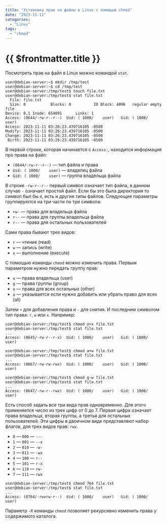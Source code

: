 ```yaml
---
title: "Установка прав на файлы в Linux с помощью chmod"
date: "2023-11-11"
categories:
  - "Linux"
tags:
  - "chmod"
---
```


# {{ $frontmatter.title }}

Посмотреть прав на файл в Linux можно командой `stat`.

```
user@debian-server:~$ mkdir /tmp/test
user@debian-server:~$ cd /tmp/test
user@debian-server:/tmp/test$ touch file.txt
user@debian-server:/tmp/test$ stat file.txt
  File: file.txt
  Size: 0         	Blocks: 0          IO Block: 4096   regular empty file
Device: 8,1	Inode: 654091      Links: 1
Access: (0644/-rw-r--r--)  Uid: ( 1000/    user)   Gid: ( 1000/    user)
Access: 2023-11-11 03:26:23.439716105 -0500
Modify: 2023-11-11 03:26:23.439716105 -0500
Change: 2023-11-11 03:26:23.439716105 -0500
 Birth: 2023-11-11 03:26:23.439716105 -0500
```

В первой строке, которая начинается с `Access:`, находится информация про права на файл:

* `(0644/-rw-r--r--)` — тип файла и права
* `Uid: ( 1000/    user)` — владелец файла
* `Gid: ( 1000/    user)` — группа владельца файла

В строке `-rw-r--r--` первый символ означает тип файла, в данном случае `-` означает простой файл. Если бы это была директория то символ был бы `d`, есть и другие типы файлов. Следующие параметры группируются на три части по три символа:

* `rw-` — права для владельца файла
* `r--` — права для группы владельца файла 
* `r--` — права для остальных пользователей

Сами права бывают трех видов:

* `r` — чтение (read)
* `w` — запись (write)
* `x` — выполнение (execute)

С помощью команды `chmod` можно изменить права. Первым параметром нужно передать группу прав:

* `u` — права владельца (user)
* `g` — права группы (group)
* `o` — права для всех остальных (other)
* `a` — указывается если нужно добавить или убрать право для всех (all)

Затем `+` для добавления права и `-` для снятия. И последним символом тип права: `r`, `w` или `x`. Например:

```
user@debian-server:/tmp/test$ chmod o+x file.txt
user@debian-server:/tmp/test$ stat file.txt 
...
Access: (0645/-rw-r--r-x)  Uid: ( 1000/    user)   Gid: ( 1000/    user)
```

```
user@debian-server:/tmp/test$ chmod a+w file.txt
user@debian-server:/tmp/test$ stat file.txt 
...
Access: (0667/-rw-rw-rwx)  Uid: ( 1000/    user)   Gid: ( 1000/    user)
```

```
user@debian-server:/tmp/test$ chmod g-w file.txt
user@debian-server:/tmp/test$ stat file.txt 
...
Access: (0647/-rw-r--rwx)  Uid: ( 1000/    user)   Gid: ( 1000/    user)
```

Есть способ задать все три вида прав одновременно. Для этого применяется число из трех цифр от 0 до 7. Первая цифра означает права владельца, вторая группы, а третья для остальных пользователей. Эти цифры в двоичном виде представляют набор флагов, для трех видов прав: `rwx`.

* `0` — `000` — `---`
* `1` — `001` — `--x`
* `2` — `010` — `-w-`
* `3` — `011` — `-wx`
* `4` — `100` — `r--`
* `5` — `101` — `r-x`
* `6` — `110` — `rw-`
* `7` — `111` — `rwx`


```
user@debian-server:/tmp/test$ chmod 764 file.txt
user@debian-server:/tmp/test$ stat file.txt 
...
Access: (0764/-rwxrw-r--)  Uid: ( 1000/    user)   Gid: ( 1000/    user)
```

Параметр `-R` команды `chmod` позволяет рекурсивно изменить права у содержимого каталога.
